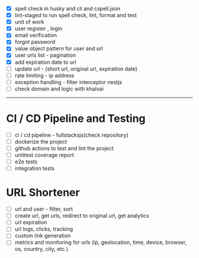 - [x] spell check in husky and cli and cspell.json
- [x] lint-staged to run spell check, lint, format and test
- [x] unit of work
- [x] user register , login
- [x] email verification
- [x] forgot password
- [x] value object pattern for user and url
- [x] user urls list - pagination
- [x] add expiration date to url
- [ ] update url - (short url, original url, expiration date)
- [ ] rate limiting - ip address
- [ ] exception handling - filter interceptor nestjs
- [ ] check domain and logic with khalvai

---

# CI / CD Pipeline and Testing

- [ ] ci / cd pipeline - fullstacksjs(check repository)
- [ ] dockerize the project
- [ ] github actions to test and lint the project
- [ ] unittest coverage report
- [ ] e2e tests
- [ ] integration tests

# URL Shortener

- [ ] url and user - filter, sort
- [ ] create url, get urls, redirect to original url, get analytics
- [ ] url expiration
- [ ] url logs, clicks, tracking
- [ ] custom link generation
- [ ] metrics and monitoring for urls (ip, geolocation, time, device, browser,
      os, country, city, etc.)
